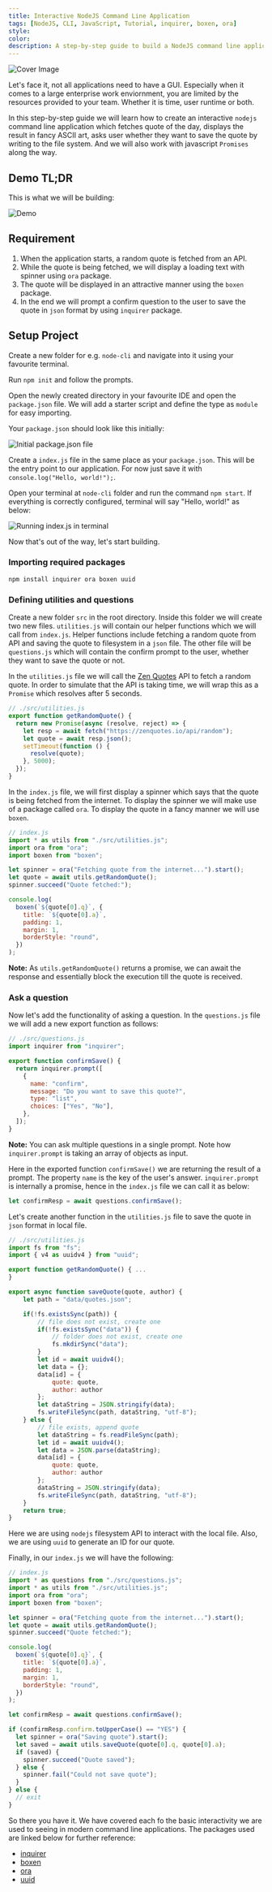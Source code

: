 ```yaml
---
title: Interactive NodeJS Command Line Application
tags: [NodeJS, CLI, JavaScript, Tutorial, inquirer, boxen, ora]
style:
color:
description: A step-by-step guide to build a NodeJS command line application.
---
```


![Cover Image](../assets/images/Interactive%20NodeJS.png)

Let's face it, not all applications need to have a GUI. Especially when it comes to a large enterprise work enviornment, you are limited by the resources provided to your team. Whether it is time, user runtime or both.

In this step-by-step guide we will learn how to create an interactive `nodejs` command line application which fetches quote of the day, displays the result in fancy ASCII art, asks user whether they want to save the quote by writing to the file system. And we will also work with javascript `Promises` along the way.

## Demo TL;DR

This is what we will be building:

![Demo](../assets/images/cee54c85-17e7-465a-803d-d1d868428f2a.gif)

## Requirement

1. When the application starts, a random quote is fetched from an API.
2. While the quote is being fetched, we will display a loading text with spinner using `ora` package.
3. The quote will be displayed in an attractive manner using the `boxen` package.
4. In the end we will prompt a confirm question to the user to save the quote in `json` format by using `inquirer` package.

## Setup Project

Create a new folder for e.g. `node-cli` and navigate into it using your favourite terminal.

Run `npm init` and follow the prompts.

Open the newly created directory in your favourite IDE and open the `package.json` file. We will add a starter script and define the type as `module` for easy importing.

Your `package.json` should look like this initially:

![Initial package.json file](../assets/images/jjkxkop3mm4zv4dk90gy.png)

Create a `index.js` file in the same place as your `package.json`. This will be the entry point to our application. For now just save it with `console.log("Hello, world!");`.

Open your terminal at `node-cli` folder and run the command `npm start`. If everything is correctly configured, terminal will say "Hello, world!" as below:

![Running index.js in terminal](../assets/images/cwq43ov0gfkd2fk0b0o8.gif)

Now that's out of the way, let's start building.

### Importing required packages

```shell
npm install inquirer ora boxen uuid
```

### Defining utilities and questions

Create a new folder `src` in the root directory. Inside this folder we will create two new files. `utilities.js` will contain our helper functions which we will call from `index.js`. Helper functions include fetching a random quote from API and saving the quote to filesystem in a `json` file. The other file will be `questions.js` which will contain the confirm prompt to the user, whether they want to save the quote or not.

In the `utilities.js` file we will call the [Zen Quotes](https://zenquotes.io/) API to fetch a random quote. In order to simulate that the API is taking time, we will wrap this as a `Promise` which resolves after 5 seconds.

```javascript
// ./src/utilities.js
export function getRandomQuote() {
  return new Promise(async (resolve, reject) => {
    let resp = await fetch("https://zenquotes.io/api/random");
    let quote = await resp.json();
    setTimeout(function () {
      resolve(quote);
    }, 5000);
  });
}
```

In the `index.js` file, we will first display a spinner which says that the quote is being fetched from the internet. To display the spinner we will make use of a package called `ora`. To display the quote in a fancy manner we will use `boxen`.

```javascript
// index.js
import * as utils from "./src/utilities.js";
import ora from "ora";
import boxen from "boxen";

let spinner = ora("Fetching quote from the internet...").start();
let quote = await utils.getRandomQuote();
spinner.succeed("Quote fetched:");

console.log(
  boxen(`${quote[0].q}`, {
    title: `${quote[0].a}`,
    padding: 1,
    margin: 1,
    borderStyle: "round",
  })
);
```

**Note:** As `utils.getRandomQuote()` returns a promise, we can await the response and essentially block the execution till the quote is received.

### Ask a question

Now let's add the functionality of asking a question. In the `questions.js` file we will add a new export function as follows:

```javascript
// ./src/questions.js
import inquirer from "inquirer";

export function confirmSave() {
  return inquirer.prompt([
    {
      name: "confirm",
      message: "Do you want to save this quote?",
      type: "list",
      choices: ["Yes", "No"],
    },
  ]);
}
```

**Note:** You can ask multiple questions in a single prompt. Note how `inquirer.prompt` is taking an array of objects as input.

Here in the exported function `confirmSave()` we are returning the result of a prompt. The property `name` is the key of the user's answer. `inquirer.prompt` is internally a promise, hence in the `index.js` file we can call it as below:

```javascript
let confirmResp = await questions.confirmSave();
```

Let's create another function in the `utilities.js` file to save the quote in `json` format in local file.

```javascript
// ./src/utilities.js
import fs from "fs";
import { v4 as uuidv4 } from "uuid";

export function getRandomQuote() { ...
}

export async function saveQuote(quote, author) {
    let path = "data/quotes.json";

    if(!fs.existsSync(path)) {
        // file does not exist, create one
        if(!fs.existsSync("data")) {
            // folder does not exist, create one
            fs.mkdirSync("data");
        }
        let id = await uuidv4();
        let data = {};
        data[id] = {
            quote: quote,
            author: author
        };
        let dataString = JSON.stringify(data);
        fs.writeFileSync(path, dataString, "utf-8");
    } else {
        // file exists, append quote
        let dataString = fs.readFileSync(path);
        let id = await uuidv4();
        let data = JSON.parse(dataString);
        data[id] = {
            quote: quote,
            author: author
        };
        dataString = JSON.stringify(data);
        fs.writeFileSync(path, dataString, "utf-8");
    }
    return true;
}
```

Here we are using `nodejs` filesystem API to interact with the local file. Also, we are using `uuid` to generate an ID for our quote.

Finally, in our `index.js` we will have the following:

```javascript
// index.js
import * as questions from "./src/questions.js";
import * as utils from "./src/utilities.js";
import ora from "ora";
import boxen from "boxen";

let spinner = ora("Fetching quote from the internet...").start();
let quote = await utils.getRandomQuote();
spinner.succeed("Quote fetched:");

console.log(
  boxen(`${quote[0].q}`, {
    title: `${quote[0].a}`,
    padding: 1,
    margin: 1,
    borderStyle: "round",
  })
);

let confirmResp = await questions.confirmSave();

if (confirmResp.confirm.toUpperCase() == "YES") {
  let spinner = ora("Saving quote").start();
  let saved = await utils.saveQuote(quote[0].q, quote[0].a);
  if (saved) {
    spinner.succeed("Quote saved");
  } else {
    spinner.fail("Could not save quote");
  }
} else {
  // exit
}
```

So there you have it. We have covered each fo the basic interactivity we are used to seeing in modern command line applications. The packages used are linked below for further reference:

- [inquirer](https://www.npmjs.com/package/inquirer)
- [boxen](https://www.npmjs.com/package/boxen)
- [ora](https://www.npmjs.com/package/ora)
- [uuid](https://www.npmjs.com/package/uuid)
